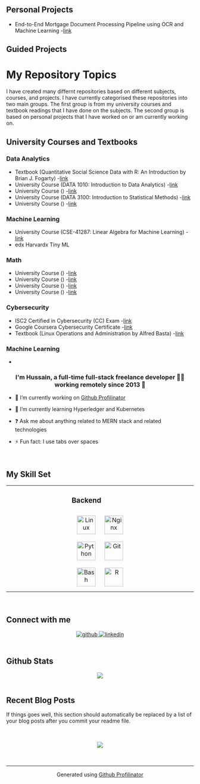 ## Personal Projects

* End-to-End Mortgage Document Processing Pipeline using OCR and Machine Learning -[link](https://github.com/hsarfraz/Mortgage-Document-Processing-Pipeline-using-OCR-and-Machine-Learning) 

## Guided Projects


# My Repository Topics 

I have created many differnt repositories based on different subjects, courses, and projects. I have currently categorised these repositories into two main groups. The first group is from my university courses and textbook readings that I have done on the subjects. The second group is based on personal projects that I have worked on or am currently working on. 

## University Courses and Textbooks

### Data Analytics
* Textbook (Quantitative Social Science Data with R: An Introduction by Brian J. Fogarty) -[link](https://github.com/hsarfraz/data-analysis-textbook-notes/tree/main)
* University Course (DATA 1010: Introduction to Data Analytics) -[link](https://github.com/hsarfraz/DATA-1010-Introduction-to-Data-Analytics/tree/main)
* University Course () -[link]()
* University Course (DATA 3100: Introduction to Statistical Methods) -[link](https://github.com/hsarfraz/DATA-3100-Introduction-to-Statistical-Methods)
* University Course () -[link]()

### Machine Learning
* University Course (CSE-41287: Linear Algebra for Machine Learning) -[link](https://github.com/hsarfraz/linear-algebra-for-machine-learning/tree/main)
* edx Harvardx Tiny ML

### Math
* University Course () -[link]()
* University Course () -[link]()
* University Course () -[link]()
* University Course () -[link]()

### Cybersecurity
* ISC2 Certified in Cybersecurity (CC) Exam -[link]()
* Google Coursera Cybersecurity Certificate -[link](https://github.com/hsarfraz/google-coursera-cybersecurity-certificate)
* Textbook (Linux Operations and Administration by Alfred Basta) -[link](https://github.com/hsarfraz/linux-operations-and-administration)



### Machine Learning
* 



### <div align="center">I'm Hussain, a full-time full-stack freelance developer 👨‍💻 working remotely since 2013 🚀</div>  
  

- 🔭 I’m currently working on [Github Profilinator](https://github.com/rishavanand/github-profilinator)  
  

- 🌱 I’m currently learning Hyperledger and Kubernetes  
  

- ❓ Ask me about anything related to MERN stack and related technologies  
  

- ⚡ Fun fact: I use tabs over spaces  
  

<br/>  


## My Skill Set  
<table><tr><td valign="top" width="33%">



</td><td valign="top" width="33%">



### Backend  
<div align="center">  
<a href="https://www.linux.org/" target="_blank"><img style="margin: 10px" src="https://profilinator.rishav.dev/skills-assets/linux-original.svg" alt="Linux" height="50" /></a>  
<a href="https://www.nginx.com/" target="_blank"><img style="margin: 10px" src="https://profilinator.rishav.dev/skills-assets/nginx-original.svg" alt="Nginx" height="50" /></a>  
<a href="https://www.python.org/" target="_blank"><img style="margin: 10px" src="https://profilinator.rishav.dev/skills-assets/python-original.svg" alt="Python" height="50" /></a>  
<a href="https://github.com/" target="_blank"><img style="margin: 10px" src="https://profilinator.rishav.dev/skills-assets/git-scm-icon.svg" alt="Git" height="50" /></a>  
<a href="https://www.gnu.org/software/bash/" target="_blank"><img style="margin: 10px" src="https://profilinator.rishav.dev/skills-assets/gnu_bash-icon.svg" alt="Bash" height="50" /></a>  
<a href="https://www.r-project.org/" target="_blank"><img style="margin: 10px" src="https://profilinator.rishav.dev/skills-assets/r.svg" alt="R" height="50" /></a>  
</div>

</td><td valign="top" width="33%">



</td></tr></table>  

<br/>  


## Connect with me  
<div align="center">
<a href="https://github.com/https://github.com/hsarfraz" target="_blank">
<img src=https://img.shields.io/badge/github-%2324292e.svg?&style=for-the-badge&logo=github&logoColor=white alt=github style="margin-bottom: 5px;" />
</a>
<a href="https://linkedin.com/in/https://www.linkedin.com/in/hussain-sarfraz/" target="_blank">
<img src=https://img.shields.io/badge/linkedin-%231E77B5.svg?&style=for-the-badge&logo=linkedin&logoColor=white alt=linkedin style="margin-bottom: 5px;" />
</a>  
</div>  
  

<br/>  


## Github Stats  
<div align="center"><img src="https://github-readme-stats.vercel.app/api?username=hsarfraz&show_icons=true&count_private=true&hide_border=true" align="center" /></div>  

<br/>  


## Recent Blog Posts  
<!-- BLOG-POST-LIST:START -->  
If things goes well, this section should automatically be replaced by a list of your blog posts after you commit your readme file. 
<!-- BLOG-POST-LIST:END -->  

<br/>  

  

<br/>  

<div align="center">
<img src="https://komarev.com/ghpvc/?username=hsarfraz&&style=flat-square" align="center" />
</div>  
  

<br/>  


<br />

----
<div align="center">Generated using <a href="https://profilinator.rishav.dev/" target="_blank">Github Profilinator</a></div>
